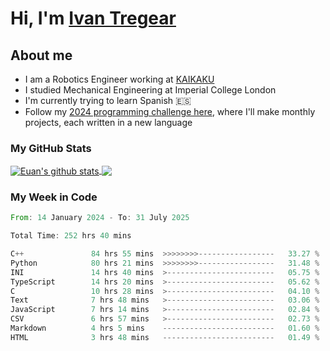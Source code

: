 # Hi, I'm [Ivan Tregear](https://www.linkedin.com/in/ivantregear/)

## About me

* I am a Robotics Engineer working at [KAIKAKU](https://github.com/KAIKAKU-AI)
* I studied Mechanical Engineering at Imperial College London
* I'm currently trying to learn Spanish :es:
* Follow my [2024 programming challenge here](https://github.com/ITregear?tab=repositories), where I'll make monthly projects, each written in a new language


### My GitHub Stats

<a href="#my-github-stats">
  <img align="center" src="https://github-readme-stats.vercel.app/api?username=itregear&count_private=true&show_icons=true&include_all_commits=true&theme=material-palenight" alt="Euan's github stats" />
</a>

<a href="#my-github-stats">
  <img align="center" src="https://github-readme-stats.vercel.app/api/top-langs/?username=itregear&layout=compact&theme=material-palenight" />
</a>

### My Week in Code
<!--START_SECTION:waka-->

```rust
From: 14 January 2024 - To: 31 July 2025

Total Time: 252 hrs 40 mins

C++               84 hrs 55 mins  >>>>>>>>-----------------   33.27 %
Python            80 hrs 21 mins  >>>>>>>>-----------------   31.48 %
INI               14 hrs 40 mins  >------------------------   05.75 %
TypeScript        14 hrs 20 mins  >------------------------   05.62 %
C                 10 hrs 28 mins  >------------------------   04.10 %
Text              7 hrs 48 mins   >------------------------   03.06 %
JavaScript        7 hrs 14 mins   >------------------------   02.84 %
CSV               6 hrs 57 mins   >------------------------   02.73 %
Markdown          4 hrs 5 mins    -------------------------   01.60 %
HTML              3 hrs 48 mins   -------------------------   01.49 %
```

<!--END_SECTION:waka-->
